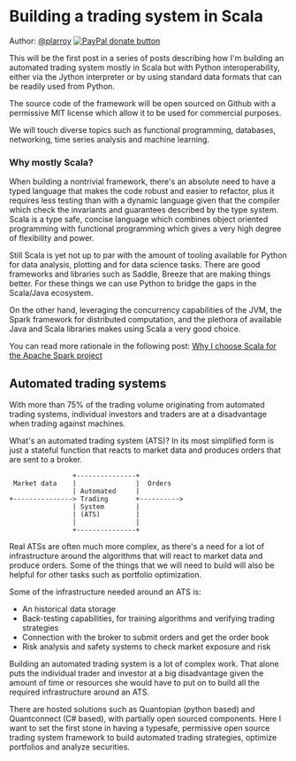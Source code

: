 # Building a trading system in Scala
Author: [@plarroy](http://twitter.com/plarroy)
<span class="badge-paypal"><a
href="https://www.paypal.com/cgi-bin/webscr?cmd=_s-xclick&hosted_button_id=6SLKKT7NJUVM6"
title="Donate to this project using Paypal"><img
src="https://img.shields.io/badge/paypal-donate-yellow.svg" alt="PayPal donate button" /></a></span>


This will be the first post in a series of posts describing how I'm building an automated trading system mostly in Scala but with Python interoperability, either via the Jython interpreter or by using standard data formats that can be readily used from Python.

The source code of the framework will be open sourced on Github with a permissive MIT license which allow it to be used for commercial purposes.

We will touch diverse topics such as functional programming, databases, networking, time series analysis and machine learning.

### Why mostly Scala?

When building a nontrivial framework, there's an absolute need to have a typed language that makes the code robust and easier to refactor, plus it requires less testing than with a dynamic language given that the compiler which check the invariants and guarantees described by the type system. Scala is a type safe, concise language which combines object oriented programming with functional programming which gives a very high degree of flexibility and power.

Still Scala is yet not up to par with the amount of tooling available for Python for data analysis, plotting and for data science tasks. There are good frameworks and libraries such as Saddle, Breeze that are making things better. For these things we can use Python to bridge the gaps in the Scala/Java ecosystem.

On the other hand, leveraging the concurrency capabilities of the JVM, the Spark framework for distributed computation, and the plethora of available Java and Scala libraries makes using Scala a very good choice.

You can read more rationale in the following post: [Why I choose Scala for the Apache Spark
project](https://www.linkedin.com/pulse/why-i-choose-scala-apache-spark-project-lan-jiang)


## Automated trading systems

With more than 75% of the trading volume originating from automated trading systems, individual
investors and traders are at a disadvantage when trading against machines.


What's an automated trading system (ATS)?
In its most simplified form is just a stateful function that reacts to market data and produces orders that are sent to a broker.


```
                +---------------+
 Market data    |               |  Orders
                | Automated     |
+---------------> Trading       +---------->
                | System        |
                | (ATS)         |
                |               |
                +---------------+
```

Real ATSs are often much more complex, as there's a need for a lot of infrastructure around the algorithms that will react to market data and produce orders. Some of the things that we will need to build will also be helpful for other tasks such as portfolio optimization.

Some of the infrastructure needed around an ATS is:

* An historical data storage
* Back-testing capabilities, for training algorithms and verifying trading strategies
* Connection with the broker to submit orders and get the order book
* Risk analysis and safety systems to check market exposure and risk


Building an automated trading system is a lot of complex work. That alone puts the individual trader and investor at a big disadvantage given the amount of time or resources she would have to put on to build all the required infrastructure around an ATS.

There are hosted solutions such as Quantopian (python based) and Quantconnect (C# based), with partially open sourced components. Here I want to set the first stone in having a typesafe, permissive open source trading system framework to build automated trading strategies, optimize portfolios and analyze securities.

